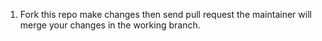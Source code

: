 1. Fork this repo make changes then send pull request the maintainer will merge your changes in the working branch.
